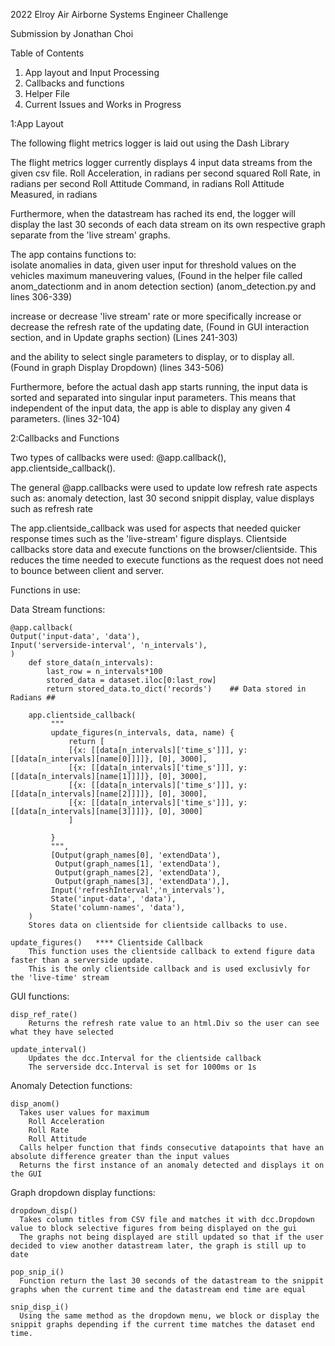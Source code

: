 2022 Elroy Air Airborne Systems Engineer Challenge

Submission by Jonathan Choi


Table of Contents

1. App layout and Input Processing
3. Callbacks and functions
4. Helper File
5. Current Issues and Works in Progress



1:App Layout

The following flight metrics logger is laid out using the Dash Library

The flight metrics logger currently displays 4 input data streams from the given csv file.
    Roll Acceleration, in radians per second squared
    Roll Rate, in radians per second
    Roll Attitude Command, in radians
    Roll Attitude Measured, in radians
    
Furthermore, when the datastream has rached its end, the logger will display the last 30 seconds of each data stream on its own respective graph separate from the 'live stream' graphs.

The app contains functions to:   
  isolate anomalies in data, given user input for threshold values on the vehicles maximum maneuvering values,
      (Found in the helper file called anom_datectionm and in anom detection section)
      (anom_detection.py and lines 306-339)
      
  increase or decrease 'live stream' rate or more specifically increase or decrease the refresh rate of the updating date,
      (Found in GUI interaction section, and in Update graphs section)
      (Lines 241-303)
      
  and the ability to select single parameters to display, or to display all.
      (Found in graph Display Dropdown)
      (lines 343-506)

Furthermore, before the actual dash app starts running, the input data is sorted and separated into singular input parameters.
    This means that independent of the input data, the app is able to display any given 4 parameters. 
    (lines 32-104)
    

2:Callbacks and Functions

Two types of callbacks were used:
    @app.callback(),
    app.clientside_callback().
    
The general @app.callbacks were used to update low refresh rate aspects such as:
    anomaly detection,
    last 30 second snippit display, 
    value displays such as refresh rate
    
The app.clientside_callback was used for aspects that needed quicker response times such as the 'live-stream' figure displays.
    Clientside callbacks store data and execute functions on the browser/clientside. 
    This reduces the time needed to execute functions as the request does not need to bounce between client and server.

Functions in use:

  Data Stream functions:
  
    @app.callback(
    Output('input-data', 'data'),
    Input('serverside-interval', 'n_intervals'),
    )
        def store_data(n_intervals):
            last_row = n_intervals*100
            stored_data = dataset.iloc[0:last_row]
            return stored_data.to_dict('records')    ## Data stored in Radians ##

        app.clientside_callback(
             """
             update_figures(n_intervals, data, name) {
                 return [
                 [{x: [[data[n_intervals]['time_s']]], y: [[data[n_intervals][name[0]]]]}, [0], 3000],
                 [{x: [[data[n_intervals]['time_s']]], y: [[data[n_intervals][name[1]]]]}, [0], 3000],
                 [{x: [[data[n_intervals]['time_s']]], y: [[data[n_intervals][name[2]]]]}, [0], 3000],
                 [{x: [[data[n_intervals]['time_s']]], y: [[data[n_intervals][name[3]]]]}, [0], 3000]
                 ]

             }
             """,
             [Output(graph_names[0], 'extendData'),
              Output(graph_names[1], 'extendData'),
              Output(graph_names[2], 'extendData'),
              Output(graph_names[3], 'extendData'),],
             Input('refreshInterval','n_intervals'),
             State('input-data', 'data'),
             State('column-names', 'data'),
        )
        Stores data on clientside for clientside callbacks to use.
        
    update_figures()   **** Clientside Callback
        This function uses the clientside callback to extend figure data faster than a serverside update.
        This is the only clientside callback and is used exclusivly for the 'live-time' stream

  GUI functions:
  
    disp_ref_rate()
        Returns the refresh rate value to an html.Div so the user can see what they have selected
    
    update_interval()
        Updates the dcc.Interval for the clientside callback
        The serverside dcc.Interval is set for 1000ms or 1s
        
  Anomaly Detection functions:
  
    disp_anom()
      Takes user values for maximum
        Roll Acceleration
        Roll Rate
        Roll Attitude
      Calls helper function that finds consecutive datapoints that have an absolute difference greater than the input values
      Returns the first instance of an anomaly detected and displays it on the GUI
  
  Graph dropdown display functions:
  
    dropdown_disp()
      Takes column titles from CSV file and matches it with dcc.Dropdown value to block selective figures from being displayed on the gui
      The graphs not being displayed are still updated so that if the user decided to view another datastream later, the graph is still up to date
      
    pop_snip_i()
      Function return the last 30 seconds of the datastream to the snippit graphs when the current time and the datastream end time are equal
      
    snip_disp_i()
      Using the same method as the dropdown menu, we block or display the snippit graphs depending if the current time matches the dataset end time. 
  
